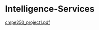 # Intelligence-Services
[cmpe250_project1.pdf](https://github.com/barankrkmz/Intelligence-Services/files/13778610/cmpe250_project1.pdf)
